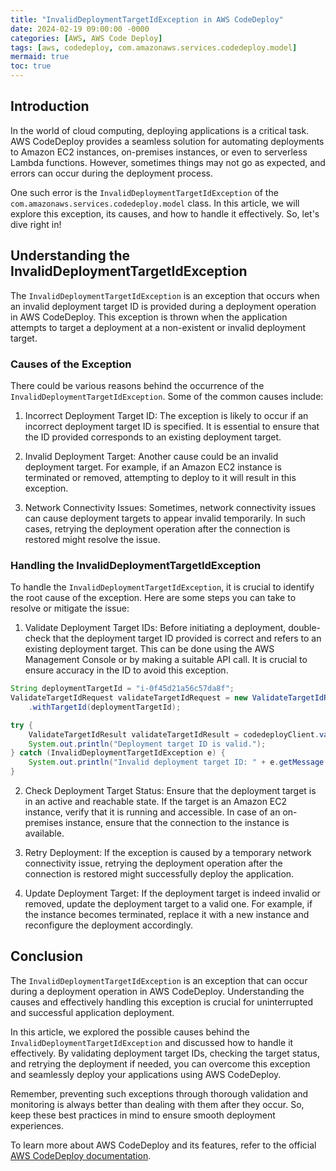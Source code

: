 ```yaml
---
title: "InvalidDeploymentTargetIdException in AWS CodeDeploy"
date: 2024-02-19 09:00:00 -0000
categories: [AWS, AWS Code Deploy]
tags: [aws, codedeploy, com.amazonaws.services.codedeploy.model]
mermaid: true
toc: true
---
```



## Introduction

In the world of cloud computing, deploying applications is a critical task. AWS CodeDeploy provides a seamless solution for automating deployments to Amazon EC2 instances, on-premises instances, or even to serverless Lambda functions. However, sometimes things may not go as expected, and errors can occur during the deployment process.

One such error is the `InvalidDeploymentTargetIdException` of the `com.amazonaws.services.codedeploy.model` class. In this article, we will explore this exception, its causes, and how to handle it effectively. So, let's dive right in!

## Understanding the InvalidDeploymentTargetIdException

The `InvalidDeploymentTargetIdException` is an exception that occurs when an invalid deployment target ID is provided during a deployment operation in AWS CodeDeploy. This exception is thrown when the application attempts to target a deployment at a non-existent or invalid deployment target.

### Causes of the Exception

There could be various reasons behind the occurrence of the `InvalidDeploymentTargetIdException`. Some of the common causes include:

1. Incorrect Deployment Target ID: The exception is likely to occur if an incorrect deployment target ID is specified. It is essential to ensure that the ID provided corresponds to an existing deployment target.

2. Invalid Deployment Target: Another cause could be an invalid deployment target. For example, if an Amazon EC2 instance is terminated or removed, attempting to deploy to it will result in this exception.

3. Network Connectivity Issues: Sometimes, network connectivity issues can cause deployment targets to appear invalid temporarily. In such cases, retrying the deployment operation after the connection is restored might resolve the issue.

### Handling the InvalidDeploymentTargetIdException

To handle the `InvalidDeploymentTargetIdException`, it is crucial to identify the root cause of the exception. Here are some steps you can take to resolve or mitigate the issue:

1. Validate Deployment Target IDs: Before initiating a deployment, double-check that the deployment target ID provided is correct and refers to an existing deployment target. This can be done using the AWS Management Console or by making a suitable API call. It is crucial to ensure accuracy in the ID to avoid this exception.

```java
String deploymentTargetId = "i-0f45d21a56c57da8f";
ValidateTargetIdRequest validateTargetIdRequest = new ValidateTargetIdRequest()
    .withTargetId(deploymentTargetId);

try {
    ValidateTargetIdResult validateTargetIdResult = codedeployClient.validateTargetId(validateTargetIdRequest);
    System.out.println("Deployment target ID is valid.");
} catch (InvalidDeploymentTargetIdException e) {
    System.out.println("Invalid deployment target ID: " + e.getMessage());
}
```

2. Check Deployment Target Status: Ensure that the deployment target is in an active and reachable state. If the target is an Amazon EC2 instance, verify that it is running and accessible. In case of an on-premises instance, ensure that the connection to the instance is available.

3. Retry Deployment: If the exception is caused by a temporary network connectivity issue, retrying the deployment operation after the connection is restored might successfully deploy the application.

4. Update Deployment Target: If the deployment target is indeed invalid or removed, update the deployment target to a valid one. For example, if the instance becomes terminated, replace it with a new instance and reconfigure the deployment accordingly.

## Conclusion

The `InvalidDeploymentTargetIdException` is an exception that can occur during a deployment operation in AWS CodeDeploy. Understanding the causes and effectively handling this exception is crucial for uninterrupted and successful application deployment.

In this article, we explored the possible causes behind the `InvalidDeploymentTargetIdException` and discussed how to handle it effectively. By validating deployment target IDs, checking the target status, and retrying the deployment if needed, you can overcome this exception and seamlessly deploy your applications using AWS CodeDeploy.

Remember, preventing such exceptions through thorough validation and monitoring is always better than dealing with them after they occur. So, keep these best practices in mind to ensure smooth deployment experiences.

To learn more about AWS CodeDeploy and its features, refer to the official [AWS CodeDeploy documentation](https://docs.aws.amazon.com/codedeploy/latest/userguide/welcome.html).